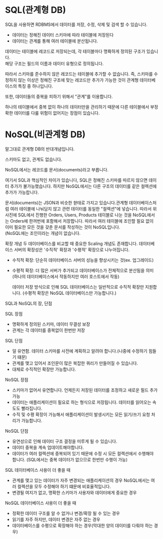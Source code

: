 SQL(관계형 DB)
==============
SQL을 사용하면 RDBMS에서 데이터를 저장, 수정, 삭제 및 검색 할 수 있습니다.

- 데이터는 정해진 데이터 스키마에 따라 테이블에 저장된다
- 데이터는 관계를 통해 여러 테이블에 분산됩니다.

데이터는 테이블에 레코드로 저장되는데, 각 테이블마다 명롹하게 정의된 구조가 있습니다.   
해당 구조는 필드의 이름과 데이터 유형으로 정의됩니다.

따라서 스키마를 준수하지 않은 레코드는 테이블에 추가할 수 없습니다. 즉, 스키마를 수정하지 않는 이상은
정해진 구조에 맞는 레코드만 추가가 가능한 것이 관계형 데이터베이스의 특징 중 하나입니다.

또한, 데이터들의 중복을 피하기 위해서 "관계"를 이용합니다.

하나의 테이블에서 중복 없이 하나의 데이터만을 관리하기 때문에 다른 테이블에서 부정확한 데이터를 다룰 위험이 없어지는 장점이 있습니다.

NoSQL(비관계형 DB)
==================

말그대로 관게형 DB의 반대개념입니다.

스키마도 없고, 관계도 없습니다.

NoSQL에서는 레코드를 문서(documents)라고 부릅니다.

여기서 SQL과 핵심적인 차이가 있습니다, SQL은 정해진 스키마를 따르지 않으면 데이터 추가가 불가능했습니다.
하지만 NoSQL에서는 다른 구조의 데이터를 같은 컬렉션에 추가가 가능랍니다.

문서(documents)는 JSON과 비슷한 혇태로 가지고 있습니다.관계형 데이터베이스처럼 여러 테이블에 나눠담지 않고 관련 데이터를 동일한 "컬렉션"에 넣습니다.
따라서 위 사진에 SQL에서 진행한 Orders, Users, Products 테이블로 나눈 것을 NoSQL에서는 Orders에 한꺼번에 포함해서 저장합니다.
따라서 여러 테이블에 조인할 필요 없이 이미 필요한 모든 것을 갖춘 문서를 작성하는 것이 NoSQL입니다.  
(NoSQL에는 조인이라는 개념이 없습니다.

확장 개념
두 데이터베이스를 비교할 때 중요한 Scaling 개념도 존재합니다.
데이터베이스 서버의 확장성은 '수직적' 확장과 '수평적' 확장으로 나누어집니다.

- 수직적 확장: 단순히 데이터베이스 서버의 성능을 향상시키는 것(ex. 업그레이드)
- 수평적 확장: 더 많은 서버가 추가되고 데이터베이스가 전체적으로 분산됨을 의미
  (하나의 데이터베이스에서 작동하지만 여러 호스트에서 작동)

  데이터 저장 방식으로 인해 SQL 데이터베이스는 일반적으로 수직적 확장만 지원합니다.
  (수평적 확장은 NoSQL 데이터베이스만 가능합니다.)

SQL과 NoSQL의 장, 단점

SQL 장점
 - 명확하게 정의된 스키마, 데이터 무결성 보장
 - 관계는 각 데이터를 중복없이 한번만 저장

SQL 단점
 - 덜 유연함. 데이터 스키마를 사전에 계획하고 알려야 합니다.(나중에 수정하기 힘들기 떄문)
 - 관계를 맺고 있어서 조인문이 많은 복잡한 쿼리가 만들어질 수 있습니다.
 - 대체로 수직적인 확장만 가능합니다.

NoSQL 장점
 - 스키마가 없어서 유연합니다. 언제든지 저장된 데이터를 조정하고 새로운 필드 추가 가능
 - 데이터는 애플리케이션이 필요로 하는 형식으로 저장됩니다. 데이터를 읽어오는 속도도 빨라집니다.
 - 수직 및 수평 확장이 가능해서 애플리케이션이 발생시키는 모든 읽기/쓰기 요청 처리가 가능합니다.

NoSQL 단점
 - 유연성으로 인해 데이터 구조 결정을 미루게 될 수 있습니다.
 - 데이터 중복을 계속 업데이트해야합니다.
 - 데이터가 여러 컬렉션에 중복되어 있기 때문에 수정 시 모든 컬렉션에서 수행해야 합니다.
   (SQL에서는 중복 데이터가 없으므로 한번만 수행이 가능)

SQL 데이터베이스 사용이 더 좋을 때
 - 관계를 맺고 있는 데이터가 자주 변경되는 애플리케이션의 경우
   NoSQL에서는 여러 컬렉션을 모두 수정해야 하기 떄문에 비효율적입니다.
 - 변경될 여지가 없고, 명확한 스키마가 사용자와 데이터에게 중요한 경우

NoSQL 데이터베이스 사용이 더 좋을 때
 - 정확한 데이터 구조를 알 수 없거나 변경/확장 될 수 있는 경우
 - 읽기를 자주 하지만, 데이터 변경은 자주 없는 경우
 - 데이터베이스를 수평으로 확장해야 하는 경우(막대한 양의 데이터를 다뤄야 하는 경우)

